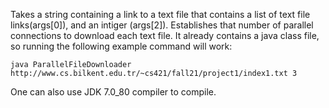Takes a string containing a link to a text file that contains a list of text file links(args[0]), and an intiger (args[2]). Establishes that number of parallel connections to download each text file. It already contains a java class file, so running the following example command will work:
```
java ParallelFileDownloader http://www.cs.bilkent.edu.tr/~cs421/fall21/project1/index1.txt 3
```
One can also use JDK 7.0_80 compiler to compile.
